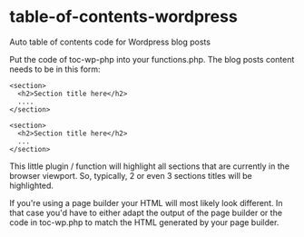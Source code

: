 # table-of-contents-wordpress
Auto table of contents code for Wordpress blog posts

Put the code of toc-wp-php into your functions.php.
The blog posts content needs to be in this form:

```
<section>
  <h2>Section title here</h2>
  ....
</section>

<section>
  <h2>Section title here</h2>
  ...
</section>
```

This little plugin / function will highlight all sections that are currently in the browser viewport. So, typically, 2 or even 3 sections titles will be highlighted. 

If you're using a page builder your HTML will most likely look different. In that case you'd have to either adapt the output of the page builder or the code in toc-wp.php to match the HTML generated by your page builder.
